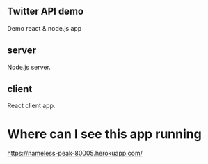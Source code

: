 ## Twitter API demo

Demo react &amp; node.js app

## server

Node.js server.

## client

React client app.

# Where can I see this app running

https://nameless-peak-80005.herokuapp.com/
